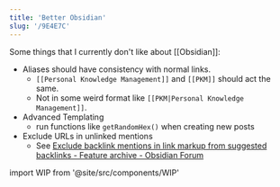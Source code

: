 ```yaml
---
title: 'Better Obsidian'
slug: '/9E4E7C'
---
```


Some things that I currently don't like about [[Obsidian]]:

- Aliases should have consistency with normal links.
	-  `[[Personal Knowledge Management]]` and `[[PKM]]` should act the same.
	- Not in some weird format like `[[PKM|Personal Knowledge Management]]`.
- Advanced Templating
	- run functions like `getRandomHex()` when creating new posts
- Exclude URLs in unlinked mentions
	- See [Exclude backlink mentions in link markup from suggested backlinks - Feature archive - Obsidian Forum](https://forum.obsidian.md/t/exclude-backlink-mentions-in-link-markup-from-suggested-backlinks/7092)

import WIP from '@site/src/components/WIP'

<WIP />